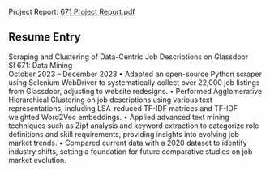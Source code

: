 
Project Report: [671 Project Report.pdf](https://github.com/Unusuala1l2e3x4/Glassdoor-Scraping-Clustering-Data-Centric-Jobs/blob/main/671%20Project%20Report.pdf)

## Resume Entry
Scraping and Clustering of Data-Centric Job Descriptions on Glassdoor\
SI 671: Data Mining\
October 2023 – December 2023
•	Adapted an open-source Python scraper using Selenium WebDriver to systematically collect over 22,000 job listings from Glassdoor, adjusting to website redesigns.
•	Performed Agglomerative Hierarchical Clustering on job descriptions using various text representations, including LSA-reduced TF-IDF matrices and TF-IDF weighted Word2Vec embeddings.
•	Applied advanced text mining techniques such as Zipf analysis and keyword extraction to categorize role definitions and skill requirements, providing insights into evolving job market trends.
•	Compared current data with a 2020 dataset to identify industry shifts, setting a foundation for future comparative studies on job market evolution.

